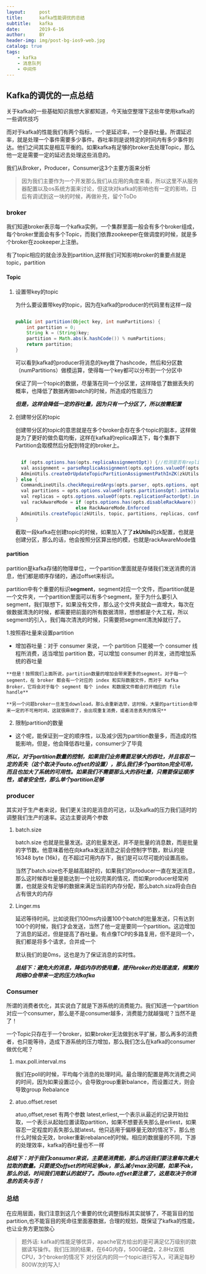 ```yaml
---
layout:     post
title:      kafka性能调优的总结
subtitle:   kafka
date:       2019-6-16
author:     BY
header-img: img/post-bg-ios9-web.jpg
catalog: true
tags:
    - kafka
    - 消息队列
    - 中间件
---
```


## Kafka的调优的一点总结

关于kafka的一些基础知识我想大家都知道，今天抽空整理下这些年使用kafka的一些调优技巧



而对于kafka的性能我们有两个指标，一个是延迟率，一个是吞吐量。所谓延迟率，就是处理一个事件需要多少事件。吞吐率则是说特定的时间内有多少事件到达。他们之间其实是相互平衡的。如果kafka有足够的broker去处理Topic，那么他一定是需要一定的延迟去处理这些消息的。



我们从Broker，Producer，Consumer这3个主要方面来分析

> 因为我们主要作为一个开发那么我们从应用的角度来看，所以这里不从服务器配置以及os系统方面来讨论，但这块对kafka的影响也有一定的影响，日后有调试到这一块的时候，再做补充，留个ToDo

### broker

我们知道broker表示每一个kafka实例，一个集群里面一般会有多个broker组成，每个broker里面会有多个Topic，而我们依靠zookeeper在做调度的时候，就是多个broker在zookeeper上注册。

有了topic相应的就会涉及到partition,这样我们可知影响broker的重要点就是topic，partition


#### Topic

1. 设置带key的topic

	为什么要设置带key的topic，因为在kafka的producer的代码里有这样一段
	
	```java
	
	public int partition(Object key, int numPartitions) {
		int partition = 0;
		String k = (String)key;
		partition = Math.abs(k.hashCode()) % numPartitions;
		return partition;
	}

	```
	
	可以看到kafka的producer将消息的key做了hashcode，然后和分区数（numPartitions）做模运算，使得每一个key都可以分布到一个分区中

	保证了同一个topic的数据，尽量落在同一个分区里，这样降低了数据丢失的概率，也降低了数据再做batch的时候，所造成的性能压力
	
	***但是，这样会降低一定的吞吐量，因为只有一个分区了，所以按需配置***
	
2. 创建带分区的topic

	创建带分区的topic的意思就是在多个broker会存在多个topic的副本，这样做是为了更好的做负载均衡，这样在kafka的replica算法下，每个集群下Partition会取模然后分配到特定的broker上。
	
	```java
	
	  if (opts.options.has(opts.replicaAssignmentOpt)) {//检测是否有replica-assignment参数
      val assignment = parseReplicaAssignment(opts.options.valueOf(opts.replicaAssignmentOpt))
      AdminUtils.createOrUpdateTopicPartitionAssignmentPathInZK(zkUtils, topic, assignment, configs, update = false)
    } else {
      CommandLineUtils.checkRequiredArgs(opts.parser, opts.options, opts.partitionsOpt, opts.replicationFactorOpt)
      val partitions = opts.options.valueOf(opts.partitionsOpt).intValue
      val replicas = opts.options.valueOf(opts.replicationFactorOpt).intValue
      val rackAwareMode = if (opts.options.has(opts.disableRackAware)) RackAwareMode.Disabled
                          else RackAwareMode.Enforced
      AdminUtils.createTopic(zkUtils, topic, partitions, replicas, configs, rackAwareMode)
    }

	
	```
	
	截取一段kafka在创建topic的时候，如果加入了了**zkUtils**的zk配置，也就是创建分区，那么的话，他会按照分区算出他的模，也就是rackAwareMode值
	
	
#### partition

partition是kafka存储的物理单位，一个partition里面就是存储我们发送消费的消息，他们都是顺序存储的，通过offset来标识。

partition中有个重要的标识**segment**，segment对应一个文件，而partition就是一个文件夹，一个partition里面可以有多个segment，至于为什么要引入segment，我们联想下，如果没有文件，那么这个文件夹就会一直增大，每次在做数据清洗的时候，都需要把前面的所有数据清除，想想都是个大工程，所以segment的引入，我们每次清洗的时候，只需要把segment清洗掉就行了。


1.按照吞吐量来设置partition

   - 增加吞吐量：对于 consumer 来说，一个 partition 只能被一个 consumer 线程所消费，适当增加 partition 数，可以增加 consumer 的并发，进而增加系统的吞吐量

	**但是！按照我们上面所说，partition数量的增加会带来更多的segment。对于每一个 segment，在 broker 都会有一个对应的 index 和实际数据文件，而对于 Kafka Broker，它将会对于每个 segment 每个 index 和数据文件都会打开相应的 file handle**
	
	**另一个问题broker一旦发生download，那么会重新选举，这时候，大量的partition会带来一定的不可用时间，这就很麻烦了，会出现重复消费，或者消息丢失的情况**
	
2. 限制partition的数量

- 这个呢，能保证到一定的顺序性，以及减少因为partition数量多，而造成的性能影响，但是，他会降低吞吐量，consumer少了毕竟

***所以，对于partition数量的控制，如果我们业务需要足够大的吞吐，并且容忍一定的丢失（这个取决于auto.offset的设置），那么我们多个partiton完全可用，而且也加大了系统的可用性。如果我们不需要那么大的吞吐量，只需要保证顺序性，或者安全性，那么单个partition足够***


### producer

其实对于生产者来说，我们更关注的是消息的可达，以及kafka的压力我们适时的调整我们生产的速率。这边主要说两个参数

1. batch.size

	batch.size 也就是批量发送。这的批量发送，并不是批量的消息数，而是批量的字节数。他意味着他在向kafka发送消息之前会控制字节数，默认的是16348 byte (16k)，在不超过可用内存下，我们是可以尽可能的设置高些。



	当然了batch.size也不是越高越好的，如果我们的producer一直在发送消息，那么这时候吞吐量是能达到一个比较完美的情况，而如果producer经常闲置，也就是没有足够的数据来满足当前的内存分配，那么batch.siza将会白白占有很大的内存



2. Linger.ms


	延迟等待时间。比如说我们100ms内设置100个batch的批量发送，只有达到100个的时候，我们才会发送，当然了他一定是要同一个partition。这边增加了消息的延迟，但是提高了吞吐量。有点像TCP的多路复用，但不是同一个，我们都是将多个请求，合并成一个


	默认我们的是0ms，这也是为了保证消息的实时性。
	
	
	***总结下：避免大的消息，降低内存的使用量，提升broker的处理速度，频繁的网络IO会带来一定的压力对kafka***
	
	
### Consumer

	
所谓的消费者优化，其实说白了就是下游系统的消费能力。我们知道一个partition对应一个consumer，那么是不是consumer越多，消费能力就越强呢？当然不是了！

一个Topic只存在于一个broker，如果broker无法做到水平扩展，那么再多的消费者，也只能等待，造成下游系统的压力增加，那么我们怎么在kafka的consumer做优化呢？



1. max.poll.interval.ms


	我们在poll的时候，平均每个消息的处理时间。最合理的配置是两次消费之间的时间，因为如果设置过小，会导致group重新balance，而设置过大，则会导致group Rebalance



2. atuo.offset.reset

	atuo,offset,reset 有两个参数 latest,erliest,一个表示从最近的记录开始拉取，一个表示从起始位置读取partition，如果不想要丢失那么是erliest，如果容忍一定程度的丢失那么就latest。他只适用于偏移量无效的情况下，那么他什么时候会无效，broker重新rebalance的时候。相应的数据量的不同，下游的处理效率，kafka的吞吐量也不一样
	
***总结下：对于我们consumer来说，主要是消费能，那么的话我们要注意每次最大拉取的数量。只要提交offset的时间足够ok，那么减小max没问题，如果不ok，那么的话，时间我们用默认的就好了。而auto.offset要注意了，这是取决于你消息的丢失与否！***


### 总结

在应用层面，我们注意到这几个重要的优化调整指标其实就够了，不能盲目的加partition,也不能盲目的死命往里面塞数据，合理的规划，既保证了kafka的性能，也让业务方更加放心

>题外话: kafka的性能足够优异，apache官方给出的是可满足亿万级别的数据读写操作。我们压测的结果，在64G内存，500G硬盘，2.8Hz双核CPU，3个broker的情况下 对分区内的同一个topic进行写入，可满足每秒800W次的写入!

